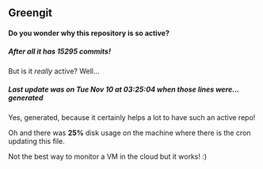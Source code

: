 ## Greengit

#### Do you wonder why this repository is so active?

##### After all it has 15295 commits!

But is it *really* active? Well...

##### Last update was on Tue Nov 10 at 03:25:04 when those lines were... generated

Yes, generated, because it certainly helps a lot to have such an active repo!

Oh and there was **25%** disk usage on the machine
where there is the cron updating this file.

Not the best way to monitor a VM in the cloud but it works! :)
